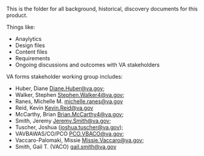 This is the folder for all background, historical, discovery documents for this product. 

Things like: 
- Anaylytics
- Design files
- Content files
- Requirements
- Ongoing discussions and outcomes with VA stakeholders

VA forms stakeholder working group includes:

- Huber, Diane <Diane.Huber@va.gov>; 
- Walker, Stephen <Stephen.Walker4@va.gov>; 
- Ranes, Michelle M. <michelle.ranes@va.gov>
- Reid, Kevin <Kevin.Reid@va.gov>
- McCarthy, Brian <Brian.McCarthy4@va.gov>; 
- Smith, Jeremy <Jeremy.Smith@va.gov>; 
- Tuscher, Joshua (joshua.tuscher@va.gov); 
- VAVBAWAS/CO/PCO <PCO.VBACO@va.gov>; 
- Vaccaro-Palomaki, Missie <Missie.Vaccaro@va.gov>; 
- Smith, Gail T. (VACO) <gail.smith@va.gov>
